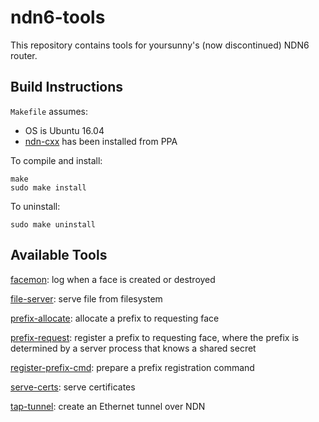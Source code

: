 # ndn6-tools

This repository contains tools for yoursunny's (now discontinued) NDN6 router.

## Build Instructions

`Makefile` assumes:

* OS is Ubuntu 16.04
* [ndn-cxx](https://named-data.net/doc/ndn-cxx/) has been installed from PPA

To compile and install:

    make
    sudo make install

To uninstall:

    sudo make uninstall

## Available Tools

[facemon](facemon.md): log when a face is created or destroyed

[file-server](file-server.md): serve file from filesystem

[prefix-allocate](prefix-allocate.md): allocate a prefix to requesting face

[prefix-request](prefix-request.md): register a prefix to requesting face, where the prefix is determined by a server process that knows a shared secret

[register-prefix-cmd](register-prefix-cmd.md): prepare a prefix registration command

[serve-certs](serve-certs.md): serve certificates

[tap-tunnel](tap-tunnel.md): create an Ethernet tunnel over NDN
